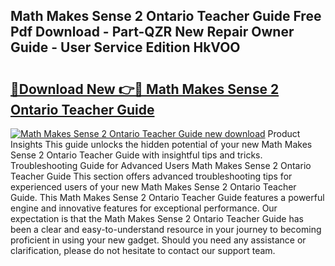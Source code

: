 ## Math Makes Sense 2 Ontario Teacher Guide Free Pdf Download - Part-QZR New Repair Owner Guide - User Service Edition HkVOO

# <h2><a href="http://bc94446.oget.top/?id=Math+Makes+Sense+2+Ontario+Teacher+Guide">🔗Download New 👉🔴 Math Makes Sense 2 Ontario Teacher Guide</a></h2>

[![Math Makes Sense 2 Ontario Teacher Guide new download](https://i.imgur.com/5g1atiW.png)](http://bc94446.oget.top/?id=Math+Makes+Sense+2+Ontario+Teacher+Guide)
Product Insights This guide unlocks the hidden potential of your new Math Makes Sense 2 Ontario Teacher Guide with insightful tips and tricks. Troubleshooting Guide for Advanced Users Math Makes Sense 2 Ontario Teacher Guide This section offers advanced troubleshooting tips for experienced users of your new Math Makes Sense 2 Ontario Teacher Guide. This Math Makes Sense 2 Ontario Teacher Guide features a powerful engine and innovative features for exceptional performance. Our expectation is that the Math Makes Sense 2 Ontario Teacher Guide has been a clear and easy-to-understand resource in your journey to becoming proficient in using your new gadget. Should you need any assistance or clarification, please do not hesitate to contact our support team.
